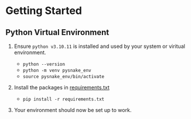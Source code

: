 # Getting Started

## Python Virtual Environment
1. Ensure `python v3.10.11` is installed and used by your system or viritual environment.
   * `python --version`
   * `python -m venv pysnake_env` 
   * `source pysnake_env/bin/activate`
2. Install the packages in [requirements.txt](./requirements.txt)
   * `pip install -r requirements.txt`

3. Your environment should now be set up to work. 